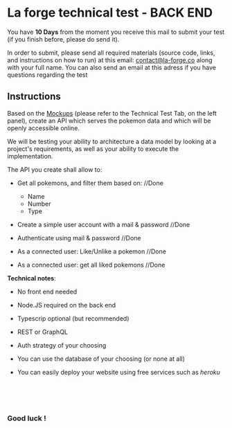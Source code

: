 # La forge technical test - BACK END

You have **10 Days** from the moment you receive this mail to submit your test (if you finish before, please do send it).

In order to submit, please send all required materials (source code, links, and instructions on how to run) at this email: contact@la-forge.co along with your full name. You can also send an email at this adress if you have questions regarding the test

## Instructions

Based on the [Mockups](https://www.figma.com/file/r6T7e9jQaqQk1KwQTIlsrV/Pokedex?node-id=617%3A2) (please refer to the Technical Test Tab, on the left panel), create an API which serves the pokemon data and which will be openly accessible online.

We will be testing your ability to architecture a data model by looking at a project's requirements, as well as your ability to execute the implementation.

The API you create shall allow to:

- Get all pokemons, and filter them based on: //Done
	- Name
	- Number
	- Type

- Create a simple user account with a mail & password //Done

- Authenticate using mail & password	//Done

- As a connected user: Like/Unlike a pokemon //Done

- As a connected user: get all liked pokemons	//Done


**Technical notes**:

- No front end needed

- Node.JS required on the back end

- Typescrip optional (but recommended)

- REST or GraphQL

- Auth strategy of your choosing

- You can use the database of your choosing (or none at all)

- You can easily deploy your website using free services such as *heroku*

<br/>

<br/>
<br/>

### Good luck !